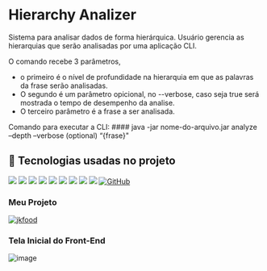 # Hierarchy Analizer

Sistema para analisar dados de forma hierárquica. Usuário gerencia as hierarquias que serão analisadas por uma aplicação CLI. 

O comando recebe 3 parâmetros, 
- o primeiro é o nível de profundidade na hierarquia em que as palavras da frase serão analisadas.
- O segundo é um parâmetro opicional, no --verbose, caso seja true será mostrada o tempo de desempenho da analise.
- O terceiro parâmetro é a frase a ser analisada.

Comando para executar a CLI: #### java -jar nome-do-arquivo.jar analyze –depth <n> –verbose (optional) “{frase}"


## 🚀 Tecnologias usadas no projeto

![](https://img.shields.io/badge/Java-ED8B00?style=for-the-badge&logo=openjdk&logoColor=white)
![](https://img.shields.io/badge/Spring-6DB33F?style=for-the-badge&logo=spring&logoColor=white)
 ![]( 	https://img.shields.io/badge/JavaScript-F7DF1E?style=for-the-badge&logo=javascript&logoColor=black)
 ![](https://img.shields.io/badge/HTML5-E34F26?style=for-the-badge&logo=html5&logoColor=white)
 ![](https://img.shields.io/badge/CSS3-1572B6?style=for-the-badge&logo=css3&logoColor=white)
 ![](https://img.shields.io/badge/TypeScript-007ACC?style=for-the-badge&logo=typescript&logoColor=white)
 ![](https://img.shields.io/badge/React-20232A?style=for-the-badge&logo=react&logoColor=61DAFB)
 ![](https://img.shields.io/badge/Git-E34F26?style=for-the-badge&logo=git&logoColor=white)
 ![](https://img.shields.io/badge/Linux-E34F26?style=for-the-badge&logo=linux&logoColor=black)
[![GitHub](https://img.shields.io/badge/GitHub-000?style=for-the-badge&logo=github&logoColor=30A3DC)](https://docs.github.com/)

### Meu Projeto
[![jkfood](https://github-readme-stats.vercel.app/api/pin/?username=JOSE0193&repo=hierarchy-analizer&bg_color=000&border_color=30A3DC&show_icons=true&icon_color=30A3DC&title_color=E94D5F&text_color=FFF)](https://github.com/JOSE0193/hierarchy-analizer)

### Tela Inicial do Front-End
![image](https://github.com/user-attachments/assets/aab1fa2a-63a3-4f74-adcc-6f31cdd00067)


